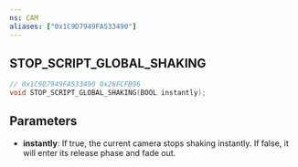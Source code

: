```yaml
---
ns: CAM
aliases: ["0x1C9D7949FA533490"]
---
```

## STOP_SCRIPT_GLOBAL_SHAKING

```c
// 0x1C9D7949FA533490 0x26FCFB96
void STOP_SCRIPT_GLOBAL_SHAKING(BOOL instantly);
```

## Parameters
* **instantly**: If true, the current camera stops shaking instantly. If false, it will enter its release phase and fade out.

